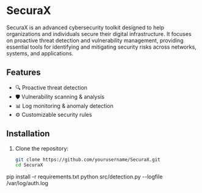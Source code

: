 # SecuraX

SecuraX is an advanced cybersecurity toolkit designed to help organizations and individuals secure their digital infrastructure. It focuses on proactive threat detection and vulnerability management, providing essential tools for identifying and mitigating security risks across networks, systems, and applications.

## Features
- 🔍 Proactive threat detection
- 🛡️ Vulnerability scanning & analysis
- 📊 Log monitoring & anomaly detection
- ⚙️ Customizable security rules

## Installation
1. Clone the repository:
   ```bash
   git clone https://github.com/yourusername/SecuraX.git
   cd SecuraX
pip install -r requirements.txt
python src/detection.py --logfile /var/log/auth.log